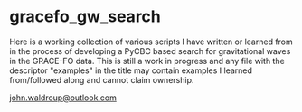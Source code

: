 # gracefo_gw_search

Here is a working collection of various scripts I have written or learned from in the process of developing a PyCBC based search for gravitational waves in the GRACE-FO data. This is still a work in progress and any file with the descriptor "examples" in the title may contain examples I learned from/followed along and cannot claim ownership.

john.waldroup@outlook.com
